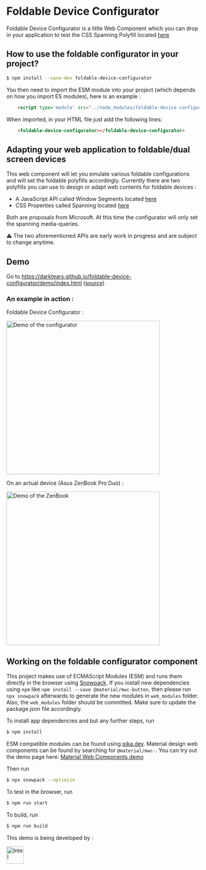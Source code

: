 # Foldable Device Configurator

Foldable Device Configurator is a little Web Component which you can drop in your application to test
the CSS Spanning Polyfill located [here](https://github.com/zouhir/spanning-css-polyfill)

## How to use  the foldable configurator in your project?

```bash
$ npm install --save-dev foldable-device-configurator
```

You then need to import the ESM module into your project (which depends on how you import ES modules), here is an example :

```html
    <script type='module' src="../node_modules/foldable-device-configurator/src/foldable-device-configurator.js"></script>
```

When imported, in your HTML file just add the following lines:
```html
    <foldable-device-configurator></foldable-device-configurator>
```

## Adapting your web application to foldable/dual screen devices

This web component will let you emulate various foldable configurations and will set the foldable polyfills accordingly. Currently there are two polyfills you can use to design or adapt web contents for foldable devices :
- A JavaScript API called Window Segments located [here](https://github.com/zouhir/windowsegments-polyfill)
- CSS Properties called Spanning located [here](https://github.com/zouhir/spanning-css-polyfill)

Both are proposals from Microsoft. At this time the configurator will only set the spanning media-queries.

:warning: The two aforementioned APIs are early work in progress and are subject to change anytime.

## Demo

Go to https://darktears.github.io/foldable-device-configurator/demo/index.html ([source](https://github.com/darktears/foldable-device-configurator/tree/master/demo))

### An example in action :

Foldable Device Configurator :

<img src="https://raw.githubusercontent.com/darktears/foldable-device-configurator/master/images/foldable-device-configurator.gif" alt="Demo of the configurator" style="width:400px;"/>

On an actual device (Asus ZenBook Pro Duo) :

<img src="https://raw.githubusercontent.com/darktears/foldable-device-configurator/master/images/zenbook.gif" alt="Demo of the ZenBook" style="width:400px;"/>

## Working on the foldable configurator component

This project makes use of ECMAScript Modules (ESM) and runs them directly in the browser using [Snowpack](snowpack.dev). If you install new dependencies using `npm` like `npm install --save @material/mwc-button`, then please run `npx snowpack` afterwards to generate the new modules in `web_modules` folder. Also, the `web_modules` folder should be committed. Make sure to update the package.json file accordingly.

To install app dependencies and but any further steps, run

```bash
$ npm install
```

ESM compatible modules can be found using [pika.dev](pika.de). Material design web components can be found by searching for `@material/mwc-`. You can try out the demo page here: [Material Web Components demo](https://mwc-demos.glitch.me/)

Then run

```bash
$ npx snowpack --optimize
```

To test in the browser, run

```bash
$ npm run start
```

To build, run

```bash
$ npm run build
```

This demo is being developed by :

<img src="https://upload.wikimedia.org/wikipedia/commons/thumb/c/c9/Intel-logo.svg/200px-Intel-logo.svg.png" alt="Intel" style="width:45px;"/>

